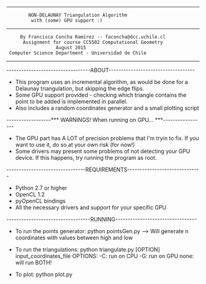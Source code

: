**********************************************************************
	    	NON-DELAUNAY Triangulation Algorithm
		     with (some) GPU support :)
**********************************************************************
         By Francisca Concha Ramírez -- faconcha@dcc.uchile.cl
          Assignment for course CC5502 Computational Geometry
		              August 2015
	 Computer Science Department - Universidad de Chile
**********************************************************************

----------------------------------ABOUT-----------------------------------
- This program uses an incremental algorithm, as would be done for a Delaunay
  triangulation, but skipping the edge flips.
- Some GPU support provided - checking which triangle contains the point to
  be added is implemented in parallel.
- Also includes a random coordinates generator and a small plotting script


------------------*** WARNINGS! When running on GPU... ***-----------------
- The GPU part has A LOT of precision problems that I'm tryin to fix. 
  If you want to use it, do so at your own risk (for now!)
- Some drivers may present some problems of not detecting your GPU device.
  If this happens, try running the program as root.


--------------------------------REQUIREMENTS------------------------------
- Python 2.7 or higher
- OpenCL 1.2
- pyOpenCL bindings
- All the necessary drivers and support for your specific GPU


----------------------------------RUNNING---------------------------------
- To run the points generator:
	python pointsGen.py <n of points> <low limit> <high limit>
	--> Will generate n coordinates with values between high and low

- To run the triangulations:
	python triangulate.py [OPTION] input_coordinates_file
	OPTIONS: 
	-C: run on CPU 
	-G: run on GPU
	none: will run BOTH!

- To plot:
	python plot.py
